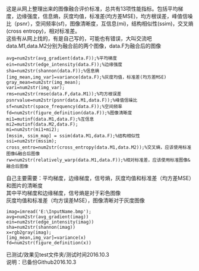 这是从网上整理出来的图像融合评价标准，总共有13项性能指标。包括平均梯度，边缘强度，信息熵，灰度均值，标准差(均方差MSE)，均方根误差，峰值信噪比（psnr），空间频率(sf)，图像清晰度，互信息(mi)，结构相似性(ssim)，交叉熵(cross entropy)，相对标准差。<br>
这些有从网上找的，有是自己写的，可能也有错误，大叫交流吧
data.M1,data.M2分别为融合前的两个图像，data.F为融合后的图像

    avg=num2str(avg_gradient(data.F));%平均梯度
    ein=num2str(edge_intensity(data.F));%边缘强度
    sha=num2str(shannon(data.F));%信息熵
    [img_mean,img_var]=variance(data.F);%灰度均值，标准差(均方差MSE)
    gray_mean=num2str(img_mean);
    vari=num2str(img_var);
    rms=num2str(rmse(data.F,data.M1));%均方根误差
    psnrvalue=num2str(psnr(data.M1,data.F));%峰值信噪比
    sf=num2str(space_frequency(data.F));%空间频率
    fd=num2str(figure_definition(data.F));%图像清晰度
    mi1=mutinf(data.M1,data.F);%互信息
    mi2=mutinf(data.M2,data.F);
    mi=num2str(mi1+mi2);
    [mssim, ssim_map] = ssim(data.M1,data.F);%结构相似性
    ssi=num2str(mssim);
    cross_entro=num2str(cross_entropy(data.M1,data.M2));%交叉熵，应该使用标准图像&融合后图像
    rw=num2str(relatively_warp(data.M1,data.F));%相对标准差，应该使用标准图像&融合后图像



自己主要需要：平均梯度，边缘梯度，信号熵，灰度均值和标准差（均方差MSE）和图片的清晰度<br>
其中平均梯度和边缘梯度，信号熵是对于彩色图像<br>
灰度均值和标准差（均方误差MSE），图像清晰对于灰度图像<br>

 
    imag=imread('E:\InputName.bmp');
    avg=num2str(avg_gradient(imag))
    ein=num2str(edge_intensity(imag))
	sha=num2str(shannon(imag))
	x=rgb2gray(imag);
	[img_mean,img_var]=variance(x)
	fd=num2str(figure_definition(x))

已测试/效果见test文件夹/测试时间2016.10.3<br>
说明：已备份Github2016.10.3<br>

